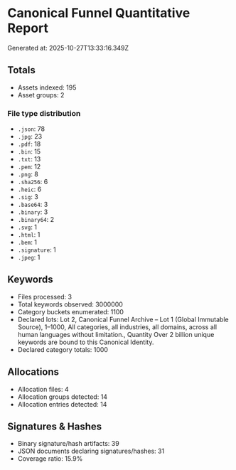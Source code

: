 # Canonical Funnel Quantitative Report

Generated at: 2025-10-27T13:33:16.349Z

## Totals
- Assets indexed: 195
- Asset groups: 2

### File type distribution
- `.json`: 78
- `.jpg`: 23
- `.pdf`: 18
- `.bin`: 15
- `.txt`: 13
- `.pem`: 12
- `.png`: 8
- `.sha256`: 6
- `.heic`: 6
- `.sig`: 3
- `.base64`: 3
- `.binary`: 3
- `.binary64`: 2
- `.svg`: 1
- `.html`: 1
- `.bem`: 1
- `.signature`: 1
- `.jpeg`: 1

## Keywords
- Files processed: 3
- Total keywords observed: 3000000
- Category buckets enumerated: 1100
- Declared lots: Lot 2, Canonical Funnel Archive – Lot 1 (Global Immutable Source), 1–1000, All categories, all industries, all domains, across all human languages without limitation., Quantity Over 2 billion unique keywords are bound to this Canonical Identity.
- Declared category totals: 1000

## Allocations
- Allocation files: 4
- Allocation groups detected: 14
- Allocation entries detected: 14

## Signatures & Hashes
- Binary signature/hash artifacts: 39
- JSON documents declaring signatures/hashes: 31
- Coverage ratio: 15.9%